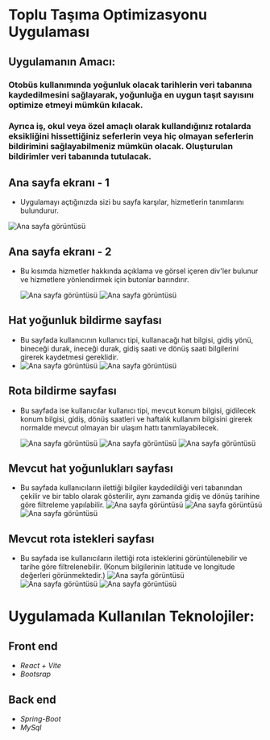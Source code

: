 # Toplu Taşıma Optimizasyonu Uygulaması
## Uygulamanın Amacı:
### Otobüs kullanımında yoğunluk olacak tarihlerin veri tabanına kaydedilmesini sağlayarak, yoğunluğa en uygun taşıt sayısını optimize etmeyi mümkün kılacak.
### Ayrıca iş, okul veya özel amaçlı olarak kullandığınız rotalarda eksikliğini hissettiğiniz seferlerin veya hiç olmayan seferlerin bildirimini sağlayabilmeniz mümkün olacak. Oluşturulan bildirimler veri tabanında tutulacak.

## Ana sayfa ekranı - 1
* Uygulamayı açtığınızda sizi bu sayfa karşılar, hizmetlerin tanımlarını bulundurur. 
 
![Ana sayfa görüntüsü](https://github.com/SerhatUzluk/Toplu-Tasima-Optimizasyonu/blob/main/src/ReadmeImages/Ekran%20Al%C4%B1nt%C4%B1s%C4%B1-giris.PNG)

## Ana sayfa ekranı - 2
* Bu kısımda hizmetler hakkında açıklama ve görsel içeren div'ler bulunur ve hizmetlere yönlendirmek için butonlar barındırır.
  
  ![Ana sayfa görüntüsü](https://github.com/SerhatUzluk/Toplu-Tasima-Optimizasyonu/blob/main/src/ReadmeImages/Ekran%20Al%C4%B1nt%C4%B1s%C4%B1.PNG)
  ![Ana sayfa görüntüsü](https://github.com/SerhatUzluk/Toplu-Tasima-Optimizasyonu/blob/main/src/ReadmeImages/Ekran%20Al%C4%B1nt%C4%B1s%C4%B1-1.PNG)

## Hat yoğunluk bildirme sayfası
* Bu sayfada kullanıcının kullanıcı tipi, kullanacağı hat bilgisi, gidiş yönü, bineceği durak, ineceği durak, gidiş saati ve dönüş saati bilgilerini girerek kaydetmesi gereklidir.
* 
  ![Ana sayfa görüntüsü](https://github.com/SerhatUzluk/Toplu-Tasima-Optimizasyonu/blob/main/src/ReadmeImages/Ekran%20Al%C4%B1nt%C4%B1s%C4%B1-Hat-Bildirim-1.PNG)
  ![Ana sayfa görüntüsü](https://github.com/SerhatUzluk/Toplu-Tasima-Optimizasyonu/blob/main/src/ReadmeImages/Ekran%20Al%C4%B1nt%C4%B1s%C4%B1-Hat-Bildirim-3.PNG)

## Rota bildirme sayfası
* Bu sayfada ise kullanıcılar kullanıcı tipi, mevcut konum bilgisi, gidilecek konum bilgisi, gidiş, dönüş saatleri ve haftalık kullanım bilgisini girerek normalde mevcut olmayan bir ulaşım hattı tanımlayabilecek.

  ![Ana sayfa görüntüsü](https://github.com/SerhatUzluk/Toplu-Tasima-Optimizasyonu/blob/main/src/ReadmeImages/Ekran%20Al%C4%B1nt%C4%B1s%C4%B1-%20Rota-Istek-1.PNG)
  ![Ana sayfa görüntüsü](https://github.com/SerhatUzluk/Toplu-Tasima-Optimizasyonu/blob/main/src/ReadmeImages/Ekran%20Al%C4%B1nt%C4%B1s%C4%B1-%20Rota-Istek-2.PNG)
  ![Ana sayfa görüntüsü](https://github.com/SerhatUzluk/Toplu-Tasima-Optimizasyonu/blob/main/src/ReadmeImages/Ekran%20Al%C4%B1nt%C4%B1s%C4%B1-%20Rota-Istek-3.PNG)
  
## Mevcut hat yoğunlukları sayfası
* Bu sayfada kullanıcıların ilettiği bilgiler kaydedildiği veri tabanından çekilir ve bir tablo olarak gösterilir, aynı zamanda gidiş ve dönüş tarihine göre filtreleme yapılabilir.
  ![Ana sayfa görüntüsü](https://github.com/SerhatUzluk/Toplu-Tasima-Optimizasyonu/blob/main/src/ReadmeImages/Ekran%20Al%C4%B1nt%C4%B1s%C4%B1-%20Mevcut-Hat-1.PNG)
  ![Ana sayfa görüntüsü](https://github.com/SerhatUzluk/Toplu-Tasima-Optimizasyonu/blob/main/src/ReadmeImages/Ekran%20Al%C4%B1nt%C4%B1s%C4%B1-%20Mevcut-Hat-2.PNG)
  ![Ana sayfa görüntüsü](https://github.com/SerhatUzluk/Toplu-Tasima-Optimizasyonu/blob/main/src/ReadmeImages/Ekran%20Al%C4%B1nt%C4%B1s%C4%B1-%20Mevcut-Hat-3.PNG)
  
## Mevcut rota istekleri sayfası
* Bu sayfada ise kullanıcıların ilettiği rota isteklerini görüntülenebilir ve tarihe göre filtrelenebilir. (Konum bilgilerinin latitude ve longitude değerleri görünmektedir.)
  ![Ana sayfa görüntüsü](https://github.com/SerhatUzluk/Toplu-Tasima-Optimizasyonu/blob/main/src/ReadmeImages/Ekran%20Al%C4%B1nt%C4%B1s%C4%B1-%20Mevcut-Rota-1.PNG)
  ![Ana sayfa görüntüsü](https://github.com/SerhatUzluk/Toplu-Tasima-Optimizasyonu/blob/main/src/ReadmeImages/Ekran%20Al%C4%B1nt%C4%B1s%C4%B1-%20Mevcut-Rota-2.PNG)
  ![Ana sayfa görüntüsü](https://github.com/SerhatUzluk/Toplu-Tasima-Optimizasyonu/blob/main/src/ReadmeImages/Ekran%20Al%C4%B1nt%C4%B1s%C4%B1-%20Mevcut-Rota-3.PNG)
  
# Uygulamada Kullanılan Teknolojiler:

## Front end
* _React + Vite_
* _Bootsrap_ 

## Back end
* _Spring-Boot_
* _MySql_
